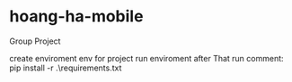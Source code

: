 # hoang-ha-mobile
Group Project 

create enviroment env for project
run enviroment
after That run comment: pip install -r .\requirements.txt

